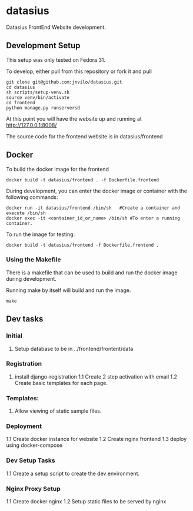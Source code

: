 # datasius
Datasius FrontEnd Website development. 

## Development Setup 

This setup was only tested on Fedora 31. 

To develop, either pull from this repository or fork it and pull 

```
git clone git@github.com:jnvilo/datasius.git
cd datasius
sh scripts/setup-venv.sh 
source venv/bin/activate
cd frontend
python manage.py runserversd
```

At this point you will have the website up and running at http://127.0.0.1:8008/

The source code for the frontend website is in datasius/frontend

## Docker 

To build the docker image for the frontend

```
docker build -t datasius/frontend . -f Dockerfile.frontend 
```

During development, you can enter the docker image or container with the following commands:

```
docker run -it datasius/frontend /bin/sh   #Create a container and execute /bin/sh
docker exec -it <container_id_or_name> /bin/sh #To enter a running container.
```

To run the image for testing: 

```
docker build -t datasius/frontend -f Dockerfile.frontend .
```

### Using the Makefile

There is a makefile that can be used to build and run the docker image during development. 

Running make by itself will build and run the image. 
```
make 
```


## Dev tasks

### Initial
1. Setup database to be in ../frontend/frontent/data

### Registration
1. install django-registration
1.1 Create 2 step activation with email 
1.2 Create basic templates for each page. 

### Templates:
1. Allow viewing of static sample files.


### Deployment

1.1 Create docker instance for website
1.2 Create nginx frontend
1.3 deploy using docker-compose 


### Dev Setup Tasks

1.1 Create a setup script to create the dev environment. 

### Nginx Proxy Setup

1.1 Create docker nginx 
1.2 Setup static files to be served by nginx

